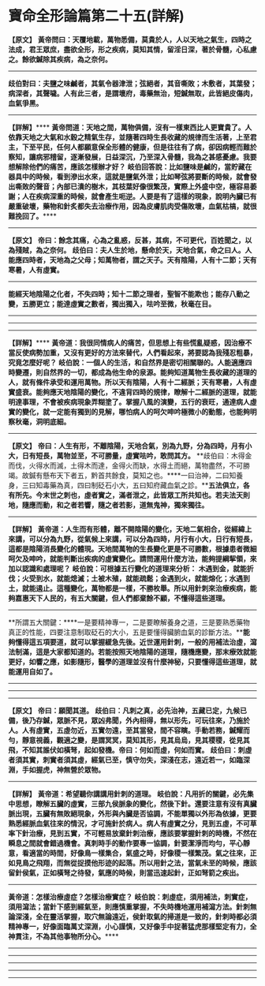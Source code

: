 # 寶命全形論篇第二十五(詳解)

**【原文】**
**黃帝問曰：天覆地載，萬物悉備，莫貴於人，人以天地之氣生，四時之法成，君王眾庶，盡欲全形，形之疾病，莫知其情，留淫日深，著於骨髓，心私慮之。餘欲鍼除其疾病，為之奈何。**
****
**歧伯對曰：夫鹽之味鹹者，其氣令器津泄；弦絕者，其音嘶敗；木敷者，其葉發；病深者，其聲噦。人有此三者，是謂壞府，毒藥無治，短鍼無取，此皆絕皮傷肉，血氣爭黑。**
****
**【詳解】******
**黃帝問道：天地之間，萬物俱備，沒有一樣東西比人更寶貴了。人依靠天地之大氣和水穀之精氣生存，並隨著四時生長收藏的規律而生活著，上至君主，下至平民，任何人都願意保全形體的健康，但是往往有了病，卻因病輕而難於察知，讓病邪稽留，逐漸發展，日益深沉，乃至深入骨髓，我為之甚感憂慮。我要想解除他們的痛苦，應該怎樣辦才好？**
**岐伯回答說：比如鹽味是鹹的，當貯藏在器具中的時候，看到滲出水來，這就是鹽氣外泄；比如琴弦將要斷的時候，就會發出嘶敗的聲音；內部已潰的樹木，其枝葉好像很繁茂，實際上外盛中空，極容易萎謝；人在疾病深重的時候，就會產生呃逆。人要是有了這樣的現象，說明內臟已有嚴重破壞，藥物和針炙都失去治療作用，因為皮膚肌肉受傷敗壞，血氣枯槁，就很難挽回了。******
****
**【原文】**
**帝曰：餘念其痛，心為之亂惑，反甚，其病，不可更代，百姓聞之，以為殘賊，為之奈何。**
**歧伯曰：夫人生於地，懸命於天，天地合氣，命之曰人。人能應四時者，天地為之父母；知萬物者，謂之天子。天有陰陽，人有十二節；天有寒暑，人有虛實。**
****
**能經天地陰陽之化者，不失四時；知十二節之理者，聖智不能欺也；能存八動之變，五勝更立；能達虛實之數者，獨出獨入，呿吟至微，秋毫在目。**
****
****
****
**【詳解】******
**黃帝道：我很同情病人的痛苦，但思想上有些慌亂疑惑，因治療不當反使病勢加重，又沒有更好的方法來替代，人們看起來，將要認為我殘忍粗暴，究竟怎麼好呢？**
**岐伯說：一個人的生活，和自然界是密切相關聯的。人能適應四時變遷，則自然界的一切，都成為他生命的泉源。能夠知道萬物生長收藏的道理的人，就有條件承受和運用萬物。所以天有陰陽，人有十二經脈；天有寒暑，人有虛實盛衰。能夠應天地陰陽的變化，不違背四時的規律，瞭解十二經脈的道理，就能明達事理，不會被疾病現象弄糊塗了。掌握八風的演變，五行的衰旺，通達病人虛實的變化，就一定能有獨到的見解，哪怕病人的呵欠呻吟極微小的動態，也能夠明察秋毫，洞明底細。**
****
**【原文】**
**帝曰：人生有形，不離陰陽，天地合氣，別為九野，分為四時，月有小大，日有短長，萬物並至，不可勝量，虛實呿吟，敢問其方。**
**歧伯曰：木得金而伐，火得水而滅，土得木而達，金得火而缺，水得土而絕，萬物盡然，不可勝竭。故鍼有懸布天下者五，黔首共餘食，莫知之也。****一曰治神，二曰知養身，三曰知毒藥為真，四曰制砭石小大，五曰知府藏血氣之診。****五法俱立，各有所先。今末世之刺也，虛者實之，滿者泄之，此皆眾工所共知也。若夫法天則地，隨應而動，和之者若響，隨之者若影，道無鬼神，獨來獨往。**
****
**【詳解】**
**黃帝道：人生而有形體，離不開陰陽的變化，天地二氣相合，從經緯上來講，可以分為九野，從氣候上來講，可以分為四時，月行有小大，日行有短長，這都是陰陽消長變化的體現。天地間萬物的生長變化更是不可勝數，根據患者微細呵欠及呻吟，就能判斷出疾病的虛實變化。請問運用什麼方法，能夠提綱挈領，來加以認識和處理呢？**
**岐伯說：可根據五行變化的道理來分析：**
**木遇到金，就能折伐；火受到水，就能熄滅；土被木殖，就能疏鬆；金遇到火，就能熔化；水遇到土，就能遏止。這種變化，萬物都是一樣，不勝枚舉。所以用針刺來治療疾病，能夠嘉惠天下人民的，有五大關鍵，但人們都棄餘不顧，不懂得這些道理。**
****
**所謂五大關鍵：****一是要精神專一，二是要瞭解養身之道，三是要熟悉藥物真正的性能，四要注意制取砭石的大小，五是要懂得臟腑血氣的診斷方法。****能夠懂得這五項要道，就可以掌握緩急先後。近世運用針刺，一般的用補法治虛，瀉法制滿，這是大家都知道的。若能按照天地陰陽的道理，隨機應變，那末療效就能更好，如響之應，如影隨形，醫學的道理並沒有什麼神秘，只要懂得這些道理，就能運用自如了。**
****
****
****
**【原文】**
**帝曰：願聞其道。**
**歧伯曰：凡刺之真，必先治神，五藏已定，九候已備，後乃存鍼，眾脈不見，眾凶弗聞，外內相得，無以形先，可玩往來，乃施於人。人有虛實，五虛勿近，五實勿遠，至其當發，間不容****瞚****。手動若務，鍼耀而勻，靜意視義，觀適之變，是謂冥冥，莫知其形，見其烏烏，見其稷稷，從見其飛，不知其誰伏如橫弩，起如發機。帝曰：何如而虛，何如而實。**
**歧伯曰：刺虛者須其實，刺實者須其虛，經氣已至，慎守勿失，深淺在志，遠近若一，如臨深淵，手如握虎，神無營於眾物。**
****
**【詳解】**
**黃帝道：希望聽你講講用針刺的道理。**
**岐伯說：凡用折的關鍵，必先集中思想，瞭解五臟的虛實，三部九侯脈象的變化，然後下針。還要注意有沒有真臟脈出現，五臟有無敗絕現象，外形與內臟是否協調，不能單獨以外形為依據，更要熟悉經脈血氣往來的情況，才可施針於病人。病人有虛實之分，見到五虛，不可草率下針治療，見到五實，不可輕易放棄針刺治療，應該要掌握針刺的時機，不然在瞬息之間就會錯過機會。真刺時手的動作要專一協調，針要潔淨而均勻，平心靜意，看適當的時間，好像鳥一樣集合，氣盛之時，好像稷一樣繁茂。氣之往來，正如見鳥之飛翔，而無從捉摸他形迹的起落。所以用針之法，當氣未至的時候，應該留針侯氣，正如橫弩之待發，氣應的時候，則當迅速起針，正如弩箭之疾出。**
****
**黃帝道：怎樣治療虛症？怎樣治療實症？**
**岐伯說：刺虛症，須用補法，刺實症，須用瀉法；當針下感到經氣至，則應慎重掌握，不失時機地運用補瀉方法。針刺無論深淺，全在靈活掌握，取穴無論遠近，侯針取氣的掃道是一致的，針刺時都必須精神專一，好像面臨萬丈深淵，小心謹慎，又好像手中捉著猛虎那樣堅定有力，全神貫注，不為其他事物所分心。******
****
****
****
****
****


